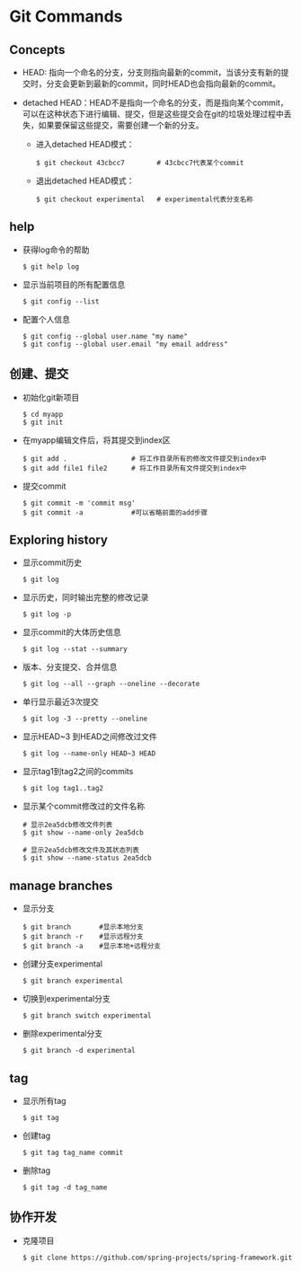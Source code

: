 # Git Commands

## Concepts

* HEAD: 指向一个命名的分支，分支则指向最新的commit，当该分支有新的提交时，分支会更新到最新的commit，同时HEAD也会指向最新的commit。

* detached HEAD：HEAD不是指向一个命名的分支，而是指向某个commit，可以在这种状态下进行编辑、提交，但是这些提交会在git的垃圾处理过程中丢失，如果要保留这些提交，需要创建一个新的分支。

  * 进入detached HEAD模式：

    ```shell
    $ git checkout 43cbcc7        # 43cbcc7代表某个commit
    ```

  * 退出detached HEAD模式：

    ```shell
    $ git checkout experimental   # experimental代表分支名称
    ```

## help

* 获得log命令的帮助

  ```shell
  $ git help log
  ```

* 显示当前项目的所有配置信息

  ```shell
  $ git config --list
  ```

* 配置个人信息

  ```shell
  $ git config --global user.name "my name"
  $ git config --global user.email "my email address"
  ```

## 创建、提交

* 初始化git新项目

  ```shell
  $ cd myapp
  $ git init
  ```

* 在myapp编辑文件后，将其提交到index区

  ```shell
  $ git add .                # 将工作目录所有的修改文件提交到index中
  $ git add file1 file2      # 将工作目录所有文件提交到index中
  ```

* 提交commit

  ```shell
  $ git commit -m 'commit msg'
  $ git commit -a            #可以省略前面的add步骤
  ```



## Exploring history

* 显示commit历史

  ```shell
  $ git log
  ```

* 显示历史，同时输出完整的修改记录

  ```shell
  $ git log -p
  ```

* 显示commit的大体历史信息

  ```shell
  $ git log --stat --summary
  ```

* 版本、分支提交、合并信息

  ```shell
  $ git log --all --graph --oneline --decorate
  ```

* 单行显示最近3次提交

  ```shell
  $ git log -3 --pretty --oneline
  ```

* 显示HEAD~3 到HEAD之间修改过文件

  ```shell
  $ git log --name-only HEAD~3 HEAD
  ```

* 显示tag1到tag2之间的commits

  ```shell
  $ git log tag1..tag2
  ```

* 显示某个commit修改过的文件名称

  ```shell
  # 显示2ea5dcb修改文件列表
  $ git show --name-only 2ea5dcb 
  
  # 显示2ea5dcb修改文件及其状态列表
  $ git show --name-status 2ea5dcb
  ```

  

## manage branches

* 显示分支

  ```shell
  $ git branch       #显示本地分支
  $ git branch -r    #显示远程分支
  $ git branch -a    #显示本地+远程分支
  ```

* 创建分支experimental

  ```shell
  $ git branch experimental
  ```

* 切换到experimental分支

  ```shell
  $ git branch switch experimental
  ```

* 删除experimental分支

  ```shell
  $ git branch -d experimental
  ```

## tag

* 显示所有tag

  ```shell
  $ git tag
  ```

* 创建tag

  ```shell
  $ git tag tag_name commit
  ```

* 删除tag

  ```shell
  $ git tag -d tag_name
  ```

## 协作开发

* 克隆项目

  ```shell
  $ git clone https://github.com/spring-projects/spring-framework.git
  ```

  













